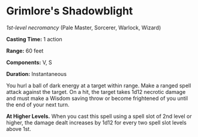 # Grimlore's Shadowblight
*1st-level necromancy* (Pale Master, Sorcerer, Warlock, Wizard)

**Casting Time:** 1 action

**Range:** 60 feet

**Components:** V, S

**Duration:** Instantaneous

You hurl a ball of dark energy at a target within range. Make a ranged spell attack against the target. On a hit, the target takes 1d12 necrotic damage and must make a Wisdom saving throw or become frightened of you until the end of your next turn.

**At Higher Levels.** When you cast this spell using a spell slot of 2nd level or higher, the damage dealt increases by 1d12 for every two spell slot levels above 1st.
